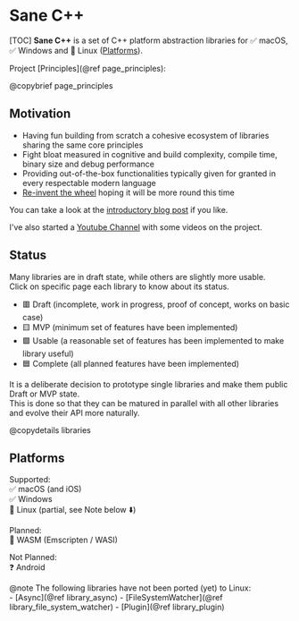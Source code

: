# Sane C++

[TOC]
**Sane C++** is a set of C++ platform abstraction libraries for ✅ macOS, ✅ Windows and 🚧 Linux ([Platforms](#autotoc_md47)).  

Project [Principles](@ref page_principles):

@copybrief page_principles

## Motivation

- Having fun building from scratch a cohesive ecosystem of libraries sharing the same core principles
- Fight bloat measured in cognitive and build complexity, compile time, binary size and debug performance
- Providing out-of-the-box functionalities typically given for granted in every respectable modern language
- [Re-invent the wheel](https://xkcd.com/927/) hoping it will be more round this time

You can take a look at the [introductory blog post](https://pagghiu.github.io/site/blog/2023-12-23-SaneCppLibrariesRelease.html) if you like.

I've also started a [Youtube Channel](https://www.youtube.com/@Pagghiu) with some videos on the project.

## Status
Many libraries are in draft state, while others are slightly more usable.  
Click on specific page each library to know about its status.  

- 🟥 Draft (incomplete, work in progress, proof of concept, works on basic case)
- 🟨 MVP (minimum set of features have been implemented)
- 🟩 Usable (a reasonable set of features has been implemented to make library useful)
- 🟦 Complete (all planned features have been implemented)

It is a deliberate decision to prototype single libraries and make them public Draft or MVP state.  
This is done so that they can be matured in parallel with all other libraries and evolve their API more naturally.  

@copydetails libraries

## Platforms

Supported:  
✅ macOS (and iOS)  
✅ Windows  
🚧 Linux (partial, see Note below ⬇️)  

Planned:  
🔮 WASM (Emscripten / WASI)

Not Planned:  
❓ Android

@note The following libraries have not been ported (yet) to Linux:  
    - [Async](@ref library_async)
    - [FileSystemWatcher](@ref library_file_system_watcher) 
    - [Plugin](@ref library_plugin)

